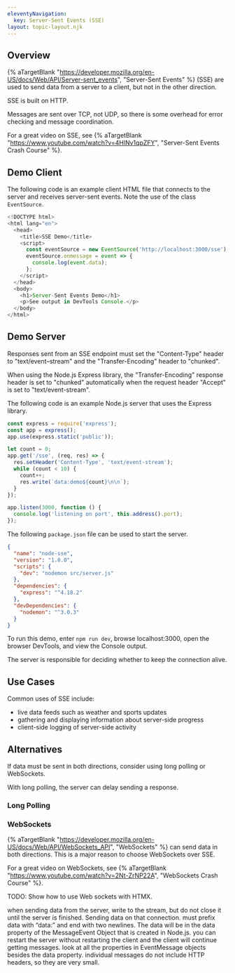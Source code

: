 ```yaml
---
eleventyNavigation:
  key: Server-Sent Events (SSE)
layout: topic-layout.njk
---
```


<style>
  img {
    border: 1px solid gray;
  }
</style>

## Overview

{% aTargetBlank
"https://developer.mozilla.org/en-US/docs/Web/API/Server-sent_events",
"Server-Sent Events" %} (SSE) are used to send data from a server to a client,
but not in the other direction.

SSE is built on HTTP.

Messages are sent over TCP, not UDP, so there is
some overhead for error checking and message coordination.

For a great video on SSE, see {% aTargetBlank
"https://www.youtube.com/watch?v=4HlNv1qpZFY",
"Server-Sent Events Crash Course" %}.

## Demo Client

The following code is an example client HTML file that
connects to the server and receives server-sent events.
Note the use of the class `EventSource`.

```js
<!DOCTYPE html>
<html lang="en">
  <head>
    <title>SSE Demo</title>
    <script>
      const eventSource = new EventSource('http://localhost:3000/sse');
      eventSource.onmessage = event => {
        console.log(event.data);
      };
    </script>
  </head>
  <body>
    <h1>Server-Sent Events Demo</h1>
    <p>See output in DevTools Console.</p>
  </body>
</html>
```

## Demo Server

Responses sent from an SSE endpoint must set
the "Content-Type" header to "text/event–stream" and
the "Transfer-Encoding" header to "chunked".

When using the Node.js Express library,
the "Transfer-Encoding" response header is set to "chunked"
automatically when the request header "Accept" is set to "text/event-stream".

The following code is an example Node.js server that uses the Express library.

```js
const express = require('express');
const app = express();
app.use(express.static('public'));

let count = 0;
app.get('/sse', (req, res) => {
  res.setHeader('Content-Type', 'text/event-stream');
  while (count < 10) {
    count++;
    res.write(`data:demo${count}\n\n`);
  }
});

app.listen(3000, function () {
  console.log('listening on port', this.address().port);
});
```

The following `package.json` file can be used to start the server.

```json
{
  "name": "node-sse",
  "version": "1.0.0",
  "scripts": {
    "dev": "nodemon src/server.js"
  },
  "dependencies": {
    "express": "^4.18.2"
  },
  "devDependencies": {
    "nodemon": "^3.0.3"
  }
}
```

To run this demo, enter `npm run dev`, browse localhost:3000,
open the browser DevTools, and view the Console output.

The server is responsible for deciding whether to keep the connection alive.

## Use Cases

Common uses of SSE include:

- live data feeds such as weather and sports updates
- gathering and displaying information about server-side progress
- client-side logging of server-side activity

## Alternatives

If data must be sent in both directions,
consider using long polling or WebSockets.

With long polling, the server can delay sending a response.

### Long Polling

### WebSockets

{% aTargetBlank
"https://developer.mozilla.org/en-US/docs/Web/API/WebSockets_API",
"WebSockets" %} can send data in both directions.
This is a major reason to choose WebSockets over SSE.

For a great video on WebSockets, see {% aTargetBlank
"https://www.youtube.com/watch?v=2Nt-ZrNP22A", "WebSockets Crash Course" %}.

TODO: Show how to use Web sockets with HTMX.

when sending data from the server, write to the stream, but do not close it until the server is finished. Sending data on that connection.
must prefix data with “data:” and end with two newlines.
The data will be in the data property of the MessageEvent Object that is created in Node.js.
you can restart the server without restarting the client and the client will continue getting messages.
look at all the properties in EventMessage objects besides the data property.
individual messages do not include HTTP headers, so they are very small.
